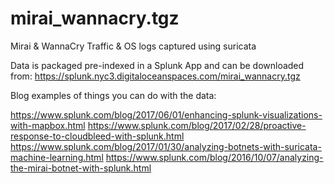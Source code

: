 # mirai_wannacry.tgz
Mirai &amp; WannaCry Traffic &amp; OS logs captured using suricata

Data is packaged pre-indexed in a Splunk App and can be downloaded from: 
https://splunk.nyc3.digitaloceanspaces.com/mirai_wannacry.tgz


Blog examples of things you can do with the data:

 
https://www.splunk.com/blog/2017/06/01/enhancing-splunk-visualizations-with-mapbox.html
https://www.splunk.com/blog/2017/02/28/proactive-response-to-cloudbleed-with-splunk.html
https://www.splunk.com/blog/2017/01/30/analyzing-botnets-with-suricata-machine-learning.html
https://www.splunk.com/blog/2016/10/07/analyzing-the-mirai-botnet-with-splunk.html
